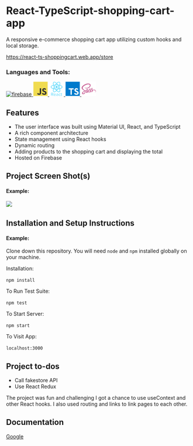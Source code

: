 
# React-TypeScript-shopping-cart-app
A responsive e-commerce shopping cart app utilizing custom hooks and local storage.

https://react-ts-shoppingcart.web.app/store

<h3 align="left">Languages and Tools:</h3>
<p align="left"> <a href="https://firebase.google.com/" target="_blank" rel="noreferrer"> <img src="https://www.vectorlogo.zone/logos/firebase/firebase-icon.svg" alt="firebase" width="40" height="40"/> </a> <a href="https://developer.mozilla.org/en-US/docs/Web/JavaScript" target="_blank" rel="noreferrer"> <img src="https://raw.githubusercontent.com/devicons/devicon/master/icons/javascript/javascript-original.svg" alt="javascript" width="40" height="40"/> </a> <a href="https://reactjs.org/" target="_blank" rel="noreferrer"> <img src="https://raw.githubusercontent.com/devicons/devicon/master/icons/react/react-original-wordmark.svg" alt="react" width="40" height="40"/> </a> <a href="https://www.typescriptlang.org/" target="_blank" rel="noreferrer"> <img src="https://raw.githubusercontent.com/devicons/devicon/master/icons/typescript/typescript-original.svg" alt="typescript" width="40" height="40"/> </a> <a href="https://sass-lang.com" target="_blank" rel="noreferrer"> <img src="https://raw.githubusercontent.com/devicons/devicon/master/icons/sass/sass-original.svg" alt="sass" width="40" height="40"/> </a>  </p>


## Features

  - The user interface was built using Material UI, React, and TypeScript
  - A rich component architecture
  - State management using React hooks
  - Dynamic routing
  - Adding products to the shopping cart and displaying the total
   - Hosted on Firebase
 
  
## Project Screen Shot(s)

#### Example:   

![](images/React%20Dictionary%20App.png)

## Installation and Setup Instructions

#### Example:  

Clone down this repository. You will need `node` and `npm` installed globally on your machine.  

Installation:

`npm install`  

To Run Test Suite:  

`npm test`  

To Start Server:

`npm start`  

To Visit App:

`localhost:3000`  

## Project to-dos

  -  Call fakestore API
  - Use React Redux

  The project was fun and challenging I got a chance to use useContext and other React hooks. I also used routing and links to link pages to each other. 
 ## Documentation
 <a href="https://www.google.com/" target="_blank">Google</a>
